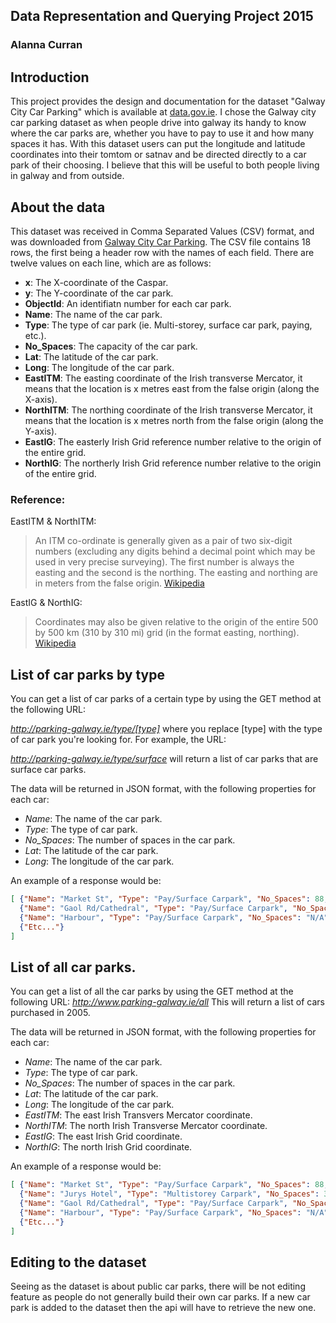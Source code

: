 ## Data Representation and Querying Project 2015
### Alanna Curran

## Introduction
This project provides the design and documentation for the dataset "Galway City Car Parking" which is available at [data.gov.ie](http://data.gov.ie).
I chose the Galway city car parking dataset as when people drive into galway its handy to know where the car parks are, whether you have to pay to use it and how many spaces it has. 
With this dataset users can put the longitude and latitude coordinates into their tomtom or satnav and be directed directly to a car park of their choosing. I believe that this will be useful to both people living in galway and from outside.

## About the data
This dataset was received in Comma Separated Values (CSV) format, and was downloaded from [Galway City Car Parking](https://data.gov.ie/dataset/galway-city-car-parking-locations/resource/d967950d-faab-45ad-815d-211c9bcfb38e).
The CSV file contains 18 rows, the first being a header row with the names of each field.
There are twelve values on each line, which are as follows:

- **x**: The X-coordinate of the Caspar.
- **y**: The Y-coordinate of the car park.
- **ObjectId**: An identifiatn number for each car park.
- **Name**: The name of the car park.
- **Type**: The type of car park (ie. Multi-storey, surface car park, paying, etc.).
- **No_Spaces**: The capacity of the car park.
- **Lat**: The latitude of the car park.
- **Long**: The longitude of the car park.
- **EastITM**: The easting coordinate of the Irish transverse Mercator, it means that the location is x metres east from the false origin (along the X-axis).
- **NorthITM**: The northing coordinate of the Irish transverse Mercator, it means that the location is x metres north from the false origin (along the Y-axis).
- **EastIG**: The easterly Irish Grid reference number relative to the origin of the entire grid.
- **NorthIG**: The northerly Irish Grid reference number relative to the origin of the entire grid.

### Reference:
EastITM & NorthITM: 
> An ITM co-ordinate is generally given as a pair of two six-digit numbers (excluding any digits behind a decimal point which may be used in very precise surveying). The first number is always the easting and the second is the northing. The easting and northing are in meters from the false origin.
> [Wikipedia](https://en.m.wikipedia.org/wiki/Irish_Transverse_Mercator)

EastIG & NorthIG:
> Coordinates may also be given relative to the origin of the entire 500 by 500 km (310 by 310 mi) grid (in the format easting, northing). 
> [Wikipedia](https://en.m.wikipedia.org/wiki/Irish_grid_reference_system#Eastings_and_northings)

## List of car parks by type
You can get a list of car parks of a certain type by using the GET method at the following URL:

*http://parking-galway.ie/type/[type]*
where you replace [type] with the type of car park you're looking for.
For example, the URL:

*http://parking-galway.ie/type/surface*
will return a list of car parks that are surface car parks.

The data will be returned in JSON format, with the following properties for each car:

- *Name*: The name of the car park.
- *Type*: The type of car park.
- *No_Spaces*: The number of spaces in the car park.
- *Lat*: The latitude of the car park.
- *Long*: The longitude of the car park.

An example of a response would be:

```json
[ {"Name": "Market St", "Type": "Pay/Surface Carpark", "No_Spaces": 88, "Latitude": 53.273, "Longitute": -9.054},
  {"Name": "Gaol Rd/Cathedral", "Type": "Pay/Surface Carpark", "No_Spaces": 161, "Latitude": 53.274, "Longitute": -9.057},
  {"Name": "Harbour", "Type": "Pay/Surface Carpark", "No_Spaces": "N/A", "Latitude": 53.27, "Longitute": -9.052},
  {"Etc..."}
]
```

## List of all car parks.

You can get a list of all the car parks by using the GET method at the following URL:
*http://www.parking-galway.ie/all*
This will return a list of cars purchased in 2005.

The data will be returned in JSON format, with the following properties for each car:
- *Name*: The name of the car park.
- *Type*: The type of car park.
- *No_Spaces*: The number of spaces in the car park.
- *Lat*: The latitude of the car park.
- *Long*: The longitude of the car park.
- *EastITM*: The east Irish Transvers Mercator coordinate.
- *NorthITM*: The north Irish Transverse Mercator coordinate.
- *EastIG*: The east Irish Grid coordinate.
- *NorthIG*: The north Irish Grid coordinate.


An example of a response would be:
```json
[ {"Name": "Market St", "Type": "Pay/Surface Carpark", "No_Spaces": 88, "Latitude": 53.273, "Longitute": -9.054, "EastITM": 529691.955, "NorthITM": 725294.803, "EastIG": 129726.012, "NorthIG": 225265.639},
  {"Name": "Jurys Hotel", "Type": "Multistorey Carpark", "No_Spaces": 348, "Latitude": 53.271, "Longitute": -9.055, "EastITM": 529691.955, "NorthITM": 725294.803, "EastIG": 129726.012, "NorthIG": 225265.639},
  {"Name": "Gaol Rd/Cathedral", "Type": "Pay/Surface Carpark", "No_Spaces": 161, "Latitude": 53.274, "Longitute": -9.057, "EastITM": 529691.955, "NorthITM": 725294.803, "EastIG": 129726.012, "NorthIG": 225265.639},
  {"Name": "Harbour", "Type": "Pay/Surface Carpark", "No_Spaces": "N/A", "Latitude": 53.27, "Longitute": -9.052, "EastITM": 529691.955, "NorthITM": 725294.803, "EastIG": 129726.012, "NorthIG": 225265.639},
  {"Etc..."}
]
```

## Editing to the dataset

Seeing as the dataset is about public car parks, there will be not editing feature as people do not generally build their own car parks. If a new car park is added to the dataset then the api will have to retrieve the new one.

